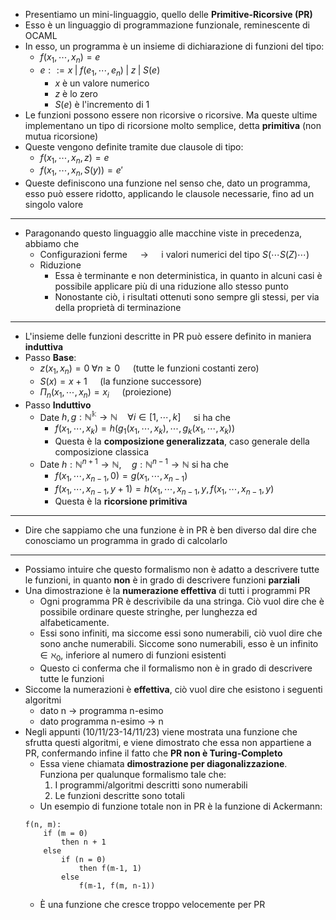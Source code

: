 + Presentiamo un mini-linguaggio, quello delle **Primitive-Ricorsive (PR)**
+ Esso è un linguaggio di programmazione funzionale, reminescente di OCAML
+ In esso, un programma è un insieme di dichiarazione di funzioni del tipo:
	+ $f(x_1, \cdots, x_n) = e$
	+ $e ::= x \; | \; f(e_1, \cdots, e_n) \; | \; z \; | \; S(e)$ 
		+ $x$ è un valore numerico
		+ $z$ è lo zero
		+ $S(e)$ è l'incremento di 1
+ Le funzioni possono essere non ricorsive o ricorsive. Ma queste ultime implementano un tipo di ricorsione molto semplice, detta **primitiva** (non mutua ricorsione)
+ Queste vengono definite tramite due clausole di tipo:
	+ $f(x_1, \cdots, x_n, z) = e$ 
	+ $f(x_1, \cdots, x_n, S(y)) = e'$ 
+ Queste definiscono una funzione nel senso che, dato un programma, esso può essere ridotto, applicando le clausole necessarie, fino ad un singolo valore
---
+ Paragonando questo linguaggio alle macchine viste in precedenza, abbiamo che
	+ Configurazioni ferme $\quad \to \quad$ i valori numerici del tipo $S(\cdots S(Z)\cdots)$ 
	+ Riduzione 
		+ Essa è terminante e non deterministica, in quanto in alcuni casi è possibile applicare più di una riduzione allo stesso punto
		+ Nonostante ciò, i risultati ottenuti sono sempre gli stessi, per via della proprietà di terminazione
---
+ L'insieme delle funzioni descritte in PR può essere definito in maniera **induttiva**
+ Passo **Base**:
	+ $z(x_1, x_n) = 0 \; \forall n \geq 0 \quad$ (tutte le funzioni costanti zero) 
	+ $S(x) = x + 1 \quad$ (la funzione successore) 
	+ $\Pi_n(x_1, \cdots, x_n) = x_i\quad$ (proiezione)
+ Passo **Induttivo**
	+ Date $h, g : \mathbb{N^k} \to \mathbb{N}  \quad \forall i \in [1, \cdots, k]\quad$ si ha che
		+ $f(x_1, \cdots, x_k) = h(g_1(x_1,\cdots, x_k), \cdots, g_k(x_1,\cdots, x_k))$ 
		+ Questa è la **composizione generalizzata**, caso generale della composizione classica
	+ Date $h : \mathbb{N}^{n+1} \to \mathbb{N}, \quad g : \mathbb{N}^{n-1} \to \mathbb{N}$ si ha che
		+ $f(x_1, \cdots, x_{n-1}, 0) = g(x_1, \cdots, x_{n-1})$ 
		+ $f(x_1, \cdots, x_{n-1}, y+1) = h(x_1, \cdots, x_{n-1}, y, f(x_1, \cdots, x_{n-1}, y)$
		+ Questa è la **ricorsione primitiva**
---
+ Dire che sappiamo che una funzione è in PR è ben diverso dal dire che conosciamo un programma in grado di calcolarlo
---
+ Possiamo intuire che questo formalismo non è adatto a descrivere tutte le funzioni, in quanto **non** è in grado di descrivere funzioni **parziali**
+ Una dimostrazione è la **numerazione effettiva** di tutti i programmi PR
	+ Ogni programma PR è descrivibile da una stringa. Ciò vuol dire che è possibile ordinare queste stringhe, per lunghezza ed alfabeticamente. 
	+ Essi sono infiniti, ma siccome essi sono numerabili, ciò vuol dire che sono anche numerabili. Siccome sono numerabili, esso è un infinito $\in \aleph_0$, inferiore al numero di funzioni esistenti
	+ Questo ci conferma che il formalismo non è in grado di descrivere tutte le funzioni
+ Siccome la numerazioni è **effettiva**, ciò vuol dire che esistono i seguenti algoritmi
	+ dato n $\to$ programma n-esimo
	+ dato programma n-esimo $\to$ n
+ Negli appunti (10/11/23-14/11/23) viene mostrata una funzione che sfrutta questi algoritmi, e viene dimostrato che essa non appartiene a PR, confermando infine il fatto che **PR non è Turing-Completo**
	+ Essa viene chiamata **dimostrazione per diagonalizzazione**. Funziona per qualunque formalismo tale che:
		1. I programmi/algoritmi descritti sono numerabili
		2. Le funzioni descritte sono totali
	+ Un esempio di funzione totale non in PR è la funzione di Ackermann:
	```FORTRAN
	f(n, m): 
		if (m = 0)
			then n + 1
		else
			if (n = 0)
				then f(m-1, 1)
			else
				f(m-1, f(m, n-1))
	```
	+ È una funzione che cresce troppo velocemente per PR